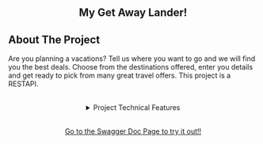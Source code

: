 <br />
<div align="center">

<h2 align="center">My Get Away Lander!</h2>
</div>

<!-- ABOUT THE PROJECT -->
## About The Project

Are you planning a vacations? Tell us where you want to go and we will find you the best deals.
Choose from the destinations offered, enter you details and get ready to pick from many great travel offers.
This project is a RESTAPI.

<br />
<div align ="center">
    <details>
    <summary>Project Technical Features</summary>
    <br />
     <ol align="center">
    <li>Custom logging to file service using dependecy injection</li>
    <li>CRUD RestApi using Entity Framework.</li>
    <li>The use of Automapper</li>
    <li>PostGres Database connection.</li>
    <li>The use of Interphases, Base Classes and more!</li>
    
    </ol>
    </details>
    <br />
</div>
<br />
<div align="center">
<p><a href="https://mglapi.azurewebsites.net/swagger/index.html">Go to the Swagger Doc Page to try it out!!</a></p>

</div>

